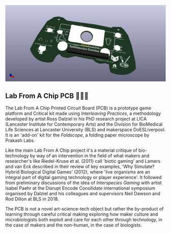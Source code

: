 
![KiCAD render of the Lab From A Chip PCB Handheld Biotic Game Controller](images/LabChipPCB3DRender.png)

## Lab From A Chip PCB 💾🔬🧪

The Lab From A Chip Printed Circuit Board (PCB) is a prototype game platform and Critical kit made using *Interleaving Practices*, a methodology developed by artist Ross Dalziel in his PhD research project at LICA (Lancaster Institute for Contemporary Arts) and the Division for BioMedical Life Sciences at Lancaster University (BLS) and makerspace DoESLiverpool. It is an 'add-on' kit for the *Foldscope*, a folding paper microscope by Prakash Labs.

Like the main Lab From A Chip project it's a material critique of bio-technology by way of an intervention in the field of what makers and researcher's like Riedel-Kruse et al. (2011) call 'biotic gaming' and Lamers and van Eck described in their review of key examples, 'Why Simulate? Hybrid Biological Digital Games' (2012), where 'live organisms are an integral part of digital gaming technology or player experience'. It followed from preliminary discussions of the idea of *Interspecies Gaming* with artist Isabel Paehr at the Disrupt Encode Consilidate international symposium organised by Dalziel and his colleagues and supervisors Neil Dawson and Rod Dillon at BLS in 2018. 

The PCB is not a novel art-science-tech object but rather the by-product of learning through careful critical making exploring how maker culture and microbiologists both exploit and care for each other through technology, in the case of makers and the non-human, in the case of biologists.


